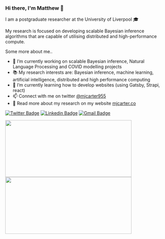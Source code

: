 ### Hi there, I'm Matthew 👋

I am a postgraduate researcher at the University of Liverpool :mortar_board:

My research is focused on developing scalable Bayesian inference algorithms that are capable of utilising distributed and high-performance compute.

Some more about me..

- 🔭 I’m currently working on scalable Bayesian inference, Natural Language Processing and COVID modelling projects
- 📚 My research interests are: Bayesian inference, machine learning, artificial intelligence, distributed and high performance computing
- 🌱 I’m currently learning how to develop websites (using Gatsby, Strapi, react)
- 📫 Connect with me on twitter [@mjcarter955](https://twitter.com/mjcarter955)
- 📄 Read more about my research on my website [mjcarter.co](https://mjcarter.co)

[![Twitter Badge](https://img.shields.io/badge/-@mjcarter955-1ca0f1?style=flat-square&labelColor=1ca0f1&logo=twitter&logoColor=white&link=https://twitter.com/mjcarter955)](https://twitter.com/mjcarter955) [![Linkedin Badge](https://img.shields.io/badge/-mjcarter95-blue?style=flat-square&logo=Linkedin&logoColor=white&link=https://www.linkedin.com/in/mjcarter95/)](https://www.linkedin.com/in/mjcarter95/)
[![Gmail Badge](https://img.shields.io/badge/-m.j.carter2@liverpool.ac.uk-c14438?style=flat-square&logo=Gmail&logoColor=white&link=mailto:m.j.carter2@liverpool.ac.uk)](mailto:m.j.carter2@liverpool.ac.uk)

<div>
<img height="180em" width="400em" src="https://github-readme-stats.vercel.app/api/top-langs/?username=mjcarter95&show_icons=true&hide_border=false&theme=react&layout=compact&langs_count=4" />
<img height="180em" width="400em" src="https://github-readme-stats.vercel.app/api?username=mjcarter95&show_icons=true&hide_border=false&theme=react" />
</div>
